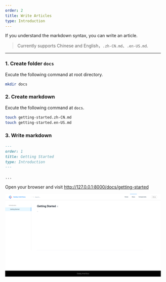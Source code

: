 ```yaml
---
order: 2
title: Write Articles
type: Introduction
---
```


If you understand the markdown syntax, you can write an article.

> Currently supports Chinese and English，`.zh-CN.md`、`.en-US.md`.

---

### 1. Create folder `docs`

Excute the following command at root directory.

```bash
mkdir docs
```

### 2. Create markdown

Excute the following command at `docs`.

```bash
touch getting-started.zh-CN.md
touch getting-started.en-US.md
```

### 3. Write markdown

```markdown
---
order: 1
title: Getting Started
type: Introduction
---

...

```

Open your browser and visit http://127.0.0.1:8000/docs/getting-started

![writing-articles-en screenshot](./screenshots/writing-articles-en.png)
